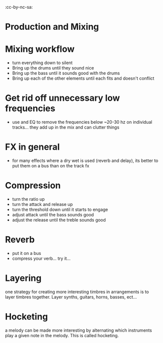:cc-by-nc-sa:
# Production and Mixing


# Mixing workflow
- turn everything down to silent
- Bring up the drums until they sound nice
- Bring up the bass until it sounds good with the drums
- Bring up each of the other elements until each fits and doesn't conflict

# Get rid off unnecessary low frequencies
- use and EQ to remove the frequencies below ~20-30 hz on individual tracks... they add up in the mix and can clutter things

# FX in general
- for many effects where a dry wet is used (reverb and delay), its better to put them on a bus than on the track fx

# Compression
- turn the ratio up
- turn the attack and release up
- turn the threshold down until it starts to engage
- adjust attack until the bass sounds good
- adjust the release until the treble sounds good

# Reverb
- put it on a bus
- compress your verb... try it...

# Layering

one strategy for creating more interesting timbres in arrangements is to layer timbres together. Layer synths, guitars, horns, basses, ect... 

# Hocketing

a melody can be made more interesting by alternating which instruments play a given note in the melody. This is called hocketing.
